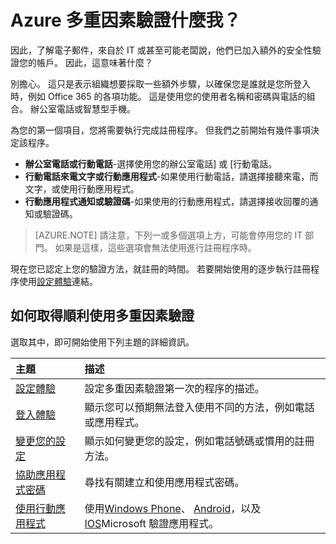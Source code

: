 <properties
    pageTitle="Azure 多重因素驗證什麼我？"
    description="這是可協助您的使用者，以取得順利使用 Azure 多重因素驗證 Azure 多重因素驗證頁面。"
    services="multi-factor-authentication"
    documentationCenter=""
    authors="kgremban"
    manager="femila"
    editor="curtland"/>

<tags
    ms.service="multi-factor-authentication"
    ms.workload="identity"
    ms.tgt_pltfrm="na"
    ms.devlang="na"
    ms.topic="article"
    ms.date="08/22/2016"
    ms.author="kgremban"/>



# <a name="what-does-azure-multi-factor-authentication-mean-for-me"></a>Azure 多重因素驗證什麼我？

因此，了解電子郵件，來自於 IT 或甚至可能老闆說，他們已加入額外的安全性驗證您的帳戶。  因此，這意味著什麼？

別擔心。  這只是表示組織想要採取一些額外步驟，以確保您是誰就是您所登入時，例如 Office 365 的各項功能。  這是使用您的使用者名稱和密碼與電話的組合。  辦公室電話或智慧型手機。

為您的第一個項目，您將需要執行完成註冊程序。  但我們之前開始有幾件事項決定該程序。

- **辦公室電話或行動電話**-選擇使用您的辦公室電話] 或 [行動電話。
- **行動電話來電文字或行動應用程式**-如果使用行動電話，請選擇接聽來電，而文字，或使用行動應用程式。
- **行動應用程式通知或驗證碼**-如果使用的行動應用程式，請選擇接收回覆的通知或驗證碼。

> [AZURE.NOTE]  請注意，下列一或多個選項上方，可能會停用您的 IT 部門。  如果是這樣，這些選項會無法使用進行註冊程序時。

現在您已認定上您的驗證方法，就註冊的時間。  若要開始使用的逐步執行註冊程序使用[設定體驗](../multi-factor-authentication-end-user-first-time.md)連結。


## <a name="how-to-get-going-with-multi-factor-authentication"></a>如何取得順利使用多重因素驗證

選取其中，即可開始使用下列主題的詳細資訊。

主題|描述
:------------- | :------------- |
[設定體驗](../multi-factor-authentication-end-user-first-time.md)|  設定多重因素驗證第一次的程序的描述。
[登入體驗](../multi-factor-authentication-end-user-signin.md)|顯示您可以預期無法登入使用不同的方法，例如電話或應用程式。
[變更您的設定](../multi-factor-authentication-end-user-manage-settings.md)|顯示如何變更您的設定，例如電話號碼或慣用的註冊方法。
[協助應用程式密碼](../multi-factor-authentication-end-user-app-passwords.md)| 尋找有關建立和使用應用程式密碼。
[使用行動應用程式](../multi-factor-authentication-microsoft-authenticator.md)|使用[Windows Phone](http://go.microsoft.com/fwlink/?Linkid=825071)、 [Android](http://go.microsoft.com/fwlink/?Linkid=825072)，以及[IOS](http://go.microsoft.com/fwlink/?Linkid=825073)Microsoft 驗證應用程式。
